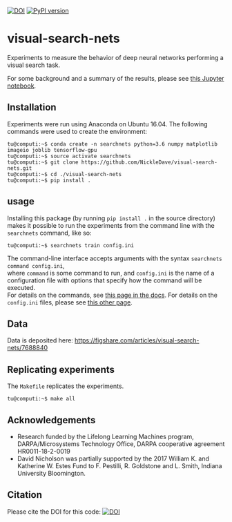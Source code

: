 [![DOI](https://zenodo.org/badge/169021695.svg)](https://zenodo.org/badge/latestdoi/169021695)
[![PyPI version](https://badge.fury.io/py/visual-search-nets.svg)](https://badge.fury.io/py/visual-search-nets)
# visual-search-nets

Experiments to measure the behavior of deep neural networks performing 
a visual search task.

For some background and a summary of the results, please see [this Jupyter notebook](./docs/notebooks/results.ipynb).

## Installation
Experiments were run using Anaconda on Ubuntu 16.04.
The following commands were used to create the environment:

```console
tu@computi:~$ conda create -n searchnets python=3.6 numpy matplotlib imageio joblib tensorflow-gpu 
tu@computi:~$ source activate searchnets
tu@computi:~$ git clone https://github.com/NickleDave/visual-search-nets.git
tu@computi:~$ cd ./visual-search-nets
tu@computi:~$ pip install .
```

## usage
Installing this package (by running `pip install .` in the source directory) makes it 
possible to run the experiments from the command line with the `searchnets` command, like so:
```console
tu@computi:~$ searchnets train config.ini
```  
The command-line interface accepts arguments with the syntax `searchnets command config.ini`,  
where `command` is some command to run, and `config.ini` is the name of a configuration file 
with options that specify how the command will be executed.  
For details on the commands, see [this page in the docs](./docs/cli.md).
For details on the `config.ini` files, please see [this other page](./docs/config.ini.md).

## Data
Data is deposited here:
<https://figshare.com/articles/visual-search-nets/7688840>

## Replicating experiments
The `Makefile` replicates the experiments.
```console
tu@computi:~$ make all
```

## Acknowledgements
- Research funded by the Lifelong Learning Machines program, 
DARPA/Microsystems Technology Office, 
DARPA cooperative agreement HR0011-18-2-0019
- David Nicholson was partially supported by the 
2017 William K. and Katherine W. Estes Fund to F. Pestilli, 
R. Goldstone and L. Smith, Indiana University Bloomington.

## Citation
Please cite the DOI for this code:
[![DOI](https://zenodo.org/badge/169021695.svg)](https://zenodo.org/badge/latestdoi/169021695)
